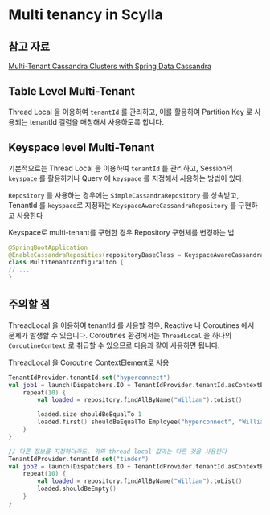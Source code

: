 # Multi tenancy in Scylla

## 참고 자료

[Multi-Tenant Cassandra Clusters with Spring Data Cassandra](https://dzone.com/articles/multi-tenant-cassandra-cluster-with-spring-data-ca)

## Table Level Multi-Tenant

Thread Local 을 이용하여 `tenantId` 를 관리하고, 이를 활용하여 Partition Key 로 사용되는 tenantId 컬럼을 매칭해서 사용하도록 합니다.

## Keyspace level Multi-Tenant

기본적으로는 Thread Local 을 이용하여 `tenantId` 를 관리하고, Session의 `keyspace` 를 활용하거나 Query 에 `keyspace` 를 지정해서 사용하는 방법이 있다.

`Repository` 를 사용하는 경우에는 `SimpleCassandraRepository` 를 상속받고, TenantId 를 `keyspace`로
지정하는 `KeyspaceAwareCassandraRepository` 를 구현하고 사용한다

Keyspace로 multi-tenant를 구현한 경우 Repository 구현체를 변경하는 법

```kotlin
@SpringBootApplication
@EnableCassandraReposities(repositoryBaseClass = KeyspaceAwareCassandraRepository::class)
class MultitenantConfiguraiton {
// ...
}
```

## 주의할 점

ThreadLocal 을 이용하여 tenantId 를 사용할 경우, Reactive 나 Coroutines 에서 문제가 발생할 수 있습니다.
Coroutines 환경에서는 `ThreadLocal` 을 하나의 `CoroutineContext` 로 취급할 수 있으므로 다음과 같이 사용하면 됩니다.

ThreadLocal 을 Coroutine ContextElement로 사용

```kotlin
TenantIdProvider.tenantId.set("hyperconnect")
val job1 = launch(Dispatchers.IO + TenantIdProvider.tenantId.asContextElement()) {
    repeat(10) {
        val loaded = repository.findAllByName("William").toList()

        loaded.size shouldBeEqualTo 1
        loaded.first() shouldBeEqualTo Employee("hyperconnect", "William")
    }
}

// 다른 정보를 지정하더라도, 위의 thread local 값과는 다른 것을 사용한다
TenantIdProvider.tenantId.set("tinder")
val job2 = launch(Dispatchers.IO + TenantIdProvider.tenantId.asContextElement()) {
    repeat(10) {
        val loaded = repository.findAllByName("William").toList()
        loaded.shouldBeEmpty()
    }
}
```

